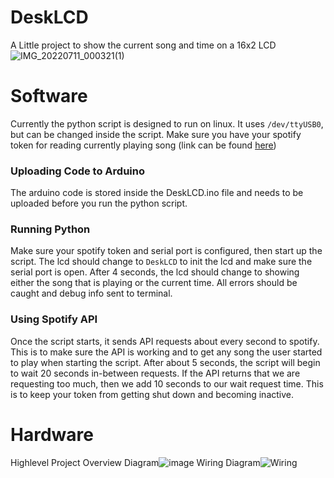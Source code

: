 # DeskLCD
A Little project to show the current song and time on a 16x2 LCD
![IMG_20220711_000321(1)](https://user-images.githubusercontent.com/33582457/178192994-35237df1-2a9b-4348-94ae-889b4354c27d.jpg)

# Software
Currently the python script is designed to run on linux. It uses `/dev/ttyUSB0`, but can be changed inside the script. Make sure you have your spotify token for reading currently playing song (link can be found [here](https://developer.spotify.com/console/get-users-currently-playing-track/?market=&additional_types=))

### Uploading Code to Arduino
The arduino code is stored inside the DeskLCD.ino file and needs to be uploaded before you run the python script. 

### Running Python
Make sure your spotify token and serial port is configured, then start up the script. The lcd should change to `DeskLCD` to init the lcd and make sure the serial port is open. After 4 seconds, the lcd should change to showing either the song that is playing or the current time. All errors should be caught and debug info sent to terminal. 

### Using Spotify API
Once the script starts, it sends API requests about every second to spotify. This is to make sure the API is working and to get any song the user started to play when starting the script. After about 5 seconds, the script will begin to wait 20 seconds in-between requests. If the API returns that we are requesting too much, then we add 10 seconds to our wait request time. This is to keep your token from getting shut down and becoming inactive.

# Hardware
Highlevel Project Overview Diagram![image](https://user-images.githubusercontent.com/33582457/178192131-b896e729-a777-4b82-81e1-90d2ced28166.png)
Wiring Diagram![Wiring](https://user-images.githubusercontent.com/33582457/178193056-b0b894bd-90e1-4daa-903d-bc29a4eeee31.png)

